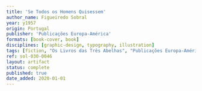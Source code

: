 ```yaml
---
title: 'Se Todos os Homens Quisessem'
author_name: Figueiredo Sobral
year: y1957
origin: Portugal
publisher: 'Publicações Europa-América'
formats: [book-cover, book]
disciplines: [graphic-design, typography, illustration]
tags: [fiction, "Os Livros das Três Abelhas", "Publicações Europa-América", brown, blue, illustration]
ref: sol-030-0046
layout: artifact
status: complete
published: true
date_added: 2020-01-01
---
```

